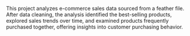 This project analyzes e-commerce sales data sourced from a feather file. 
After data cleaning, the analysis identified the best-selling products, explored sales trends over time, and examined products frequently purchased together, offering insights into customer purchasing behavior.
